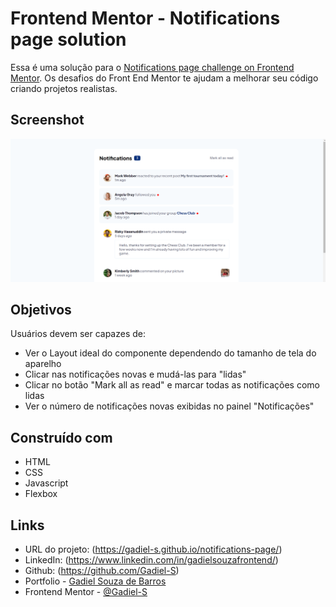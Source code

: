 # Frontend Mentor - Notifications page solution

Essa é uma solução para o [Notifications page challenge on Frontend Mentor](https://www.frontendmentor.io/challenges/notifications-page-DqK5QAmKbC). Os desafios do Front End Mentor te ajudam a melhorar seu código criando projetos realistas. 

## Screenshot

![](./assets/images/capa-notifications-page.png)

## Objetivos

Usuários devem ser capazes de:

- Ver o Layout ideal do componente dependendo do tamanho de tela do aparelho
- Clicar nas notificações novas e mudá-las para "lidas"
- Clicar no botão "Mark all as read" e marcar todas as notificações como lidas
- Ver o número de notificações novas exibidas no painel "Notificações"

## Construído com

- HTML
- CSS
- Javascript
- Flexbox

## Links

- URL do projeto: (https://gadiel-s.github.io/notifications-page/)
- LinkedIn: (https://www.linkedin.com/in/gadielsouzafrontend/)
- Github: (https://github.com/Gadiel-S)
- Portfolio - [Gadiel Souza de Barros](https://gadiel-s.github.io/portfolio/)
- Frontend Mentor - [@Gadiel-S](https://www.frontendmentor.io/profile/Gadiel-S)

